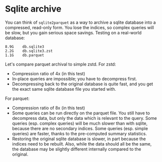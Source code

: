 # Sqlite archive

You can think of `sqlite2parquet` as a way to archive a sqlite database into
a compressed, read-only form.  You lose the indices, so complex queries will
be slow, but you gain serious space savings.  Testing on a real-world database:

    8.9G	db.sqlite3
    2.2G	db.sqlite3.zst
    1.1G	db.parquet

Let's compare parquet archival to simple zstd.  For zstd:

* Compression ratio of 4x (in this test)
* In-place queries are impossible; you have to decompress first.
* Decompressing back to the original database is quite fast, and you get
  the exact same sqlite database file you started with.

For parquet:

* Compression ratio of 8x (in this test)
* Some queries can be run directly on the parquet file.  You still have to
  decompress data, but only the data which is relevant to the query.
  Some queries (esp. complex queries) will be much slower than with sqlite,
  because there are no secondary indices.  Some queries (esp. simple queries)
  are faster, thanks to the pre-computed summary statistics.
* Restoring the original sqlite database is slower, in part because the
  indices need to be rebuilt.  Also, while the data should all be the same,
  the database may be slightly different internally compared to the original.

